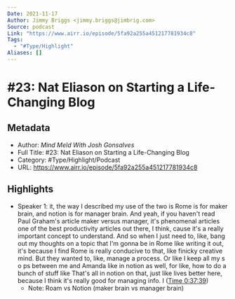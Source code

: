 ```yaml
---
Date: 2021-11-17
Author: Jimmy Briggs <jimmy.briggs@jimbrig.com>
Source: podcast
Link: "https://www.airr.io/episode/5fa92a255a451217781934c8"
Tags:
  - "#Type/Highlight"
Aliases: []
---
```


# \#23: Nat Eliason on Starting a Life-Changing Blog

## Metadata

* Author: *Mind Meld With Josh Gonsalves*
* Full Title: #23: Nat Eliason on Starting a Life-Changing Blog
* Category: #Type/Highlight/Podcast
* URL: https://www.airr.io/episode/5fa92a255a451217781934c8

## Highlights

* Speaker 1: it, the way I described my use of the two is Rome is for maker brain, and notion is for manager brain. And yeah, if you haven't read Paul Graham's article maker versus manager, it's phenomenal articles one of the best productivity articles out there, I think, cause it's a really important concept to understand. And so when I just need to, like, bang out my thoughts on a topic that I'm gonna be in Rome like writing it out, it's because I find Rome is really conducive to that, like finicky creative mind. But they wanted to, like, manage a process. Or like I keep all my s o ps between me and Amanda like in notion as well, for like, how to do a bunch of stuff like That's all in notion on that, just like lives better here, because I think it's really good for managing info. I ([Time 0:37:39](https://www.airr.io/quote/6010ad225aa99b00cb7aa968))
  * Note: Roam vs Notion (maker brain vs manager brain)
